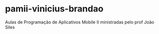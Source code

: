 # pamii-vinicius-brandao
Aulas de Programação de Aplicativos Mobile II ministradas pelo prof João Siles
